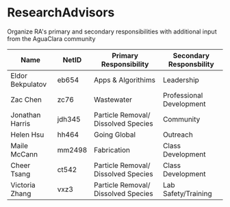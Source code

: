 # ResearchAdvisors
Organize RA's primary and secondary responsibilities with additional input from the AguaClara community


**Name** | **NetID**|**Primary Responsibility**|**Secondary Responsbility**
|---|---|---|---|
Eldor Bekpulatov|eb654|Apps & Algorithims|Leadership
Zac Chen|zc76 |Wastewater|Professional Development
Jonathan Harris|jdh345|Particle Removal/ Dissolved Species|Community
Helen Hsu|hh464|Going Global|Outreach
Maile McCann|mm2498|Fabrication|Class Development
Cheer Tsang|ct542|Particle Removal/ Dissolved Species|Class Development
Victoria Zhang|vxz3|Particle Removal/ Dissolved Species|Lab Safety/Training
